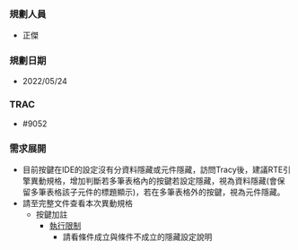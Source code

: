 ### <div id="user">規劃人員</div>
* 正傑

### <div id="updatedate">規劃日期</div>
* 2022/05/24

### <div id="trac">TRAC</div>
* #9052

### <div id="requirement">需求展開</div>
* 目前按鍵在IDE的設定沒有分資料隱藏或元件隱藏，訪問Tracy後，建議RTE引擎異動規格，增加判斷若多筆表格內的按鍵若設定隱藏，視為資料隱藏(會保留多筆表格該子元件的標題顯示)，若在多筆表格外的按鍵，視為元件隱藏。
* 請至完整文件查看本次異動規格
  * 按鍵加註
    * [執行限制](../../../RTE/IDE/FORM/BALimitation/README.md)
      * 請看條件成立與條件不成立的隱藏設定說明